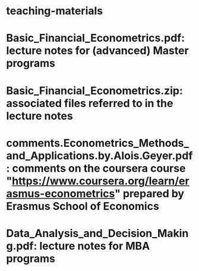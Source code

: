 # teaching-materials
# Basic_Financial_Econometrics.pdf: lecture notes for (advanced) Master programs
# Basic_Financial_Econometrics.zip: associated files referred to in the lecture notes
# comments.Econometrics_Methods_and_Applications.by.Alois.Geyer.pdf: comments on the coursera course "https://www.coursera.org/learn/erasmus-econometrics" prepared by Erasmus School of Economics
# Data_Analysis_and_Decision_Making.pdf: lecture notes for MBA programs
